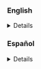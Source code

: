 <h3>English</h3>
<details>

# Wave Function Collapse (MC)

This datapack uses [Wave Function Collapse algorithm](https://github.com/mxgmn/WaveFunctionCollapse) and implements it to minecraft.

## Features

- Tile based map generator using rules

## Credits

This datapack is inspired in the original [Wave Function Collapse algorithm](https://github.com/mxgmn/WaveFunctionCollapse).

## Explanation/How to Use

I've made a [video](https://youtu.be/uSzty4Fg2qk) in [my youtube channel](https://www.youtube.com/@elgeroingles) explaining how it generally works, but to fully understand it here's an in-depth explanation of it and how to use it:

### Explanation
<h3>Click to show the explanation</h3>
<details>

If you want a short explanation in video check out [my video](https://youtu.be/uSzty4Fg2qk?t=28) or [this one](https://www.youtube.com/watch?v=dFYMOzoSDNE&t=49s). The Wave Function Collapse algorithm works by having a set of tiles and having rules about how they can connect each other, for example, let's say that we have as tiles a tree, grass, sand and water. We have some rules of how they can connect each other:

- Trees can only be connected to grass.
- Grass can only be connected to trees and sand.
- Sand can only be connected to grass and water.
- Water can only be connected to sand.

Let's say that we have the following grid:

![empty_grid](https://i.imgur.com/BAXI6SF.png)

Each one of the squares can initially have all 4 of the tiles, so each one starts with the value 4:

![grid_4](https://i.imgur.com/qbT222P.png)

The algorithm picks the square with the lowest value, if there're several with the same value it picks one of them randomly. Then, we place in that square one of the possible tiles it can be, if it has multiple options it selects one of them randomly:

![grid_tree](https://i.imgur.com/MBh6uHC.png)

The algorithm picked a tree tile, tree tiles can only be near grass tiles, that makes the near tiles only have one possible option, so they value is reduced. Let's place another one following the rule to place next the tile with the lowest possibilities next:

![grid_tree_grass](https://i.imgur.com/Njy8yhq.png)

The algorithm placed a grass tile because it could only place that tile, we say that . If we let the algorithm finish the grid it will look like this:

![grid_full](https://i.imgur.com/pWc1hhX.png)

The algorithm has completed the grid following the rules we said.

</details>

### How it works in minecraft

<h3>Click to show how it works in minecraft</h3>
<details>

#### Setup

For the setup we'll be using some armor stands (you can use markers, I don't know why I didn't use them but is up to you) which will indicate that a tile can be placed there (each armor stand will have the "posible_tile" tag and will also have stored in a scoreboard the amount of different tiles it can have, for this example I have 5 tiles so everyone starts with 5 in the scoreboard named: "posible_tile") and the actual tiles, for this example I'll be using 5 different tiles (ignore tile 6, if you have watched my video you'll understand why I have it):

![mc_grid](https://i.imgur.com/JZ41tuE.png)
![tiles](https://i.imgur.com/hQMknJE.png)

I will also write down the rules each tile will have in a book inside minecraft so I can follow along easier:

![rules](https://i.imgur.com/huCs0zB.png)

### Code

We start running the "**wfc:wfc/start**" function which will reset the grid and all tags/scores to the armor stands and give to a random armor stand the tag "finding", every armor stand with that tag is the one which the algorithm selected to place a tile there:
```
# Reset:
function wfc:wfc/reset

# Start:
tag @e[type=minecraft:armor_stand,tag=posible_tile,limit=1,sort=random] add finding

```
Let's have a closer look to "**wfc:wfc/reset**":
```
# Reset:
scoreboard players set @e[type=minecraft:armor_stand,tag=posible_tile] posible_tile 5
tag @e[type=minecraft:armor_stand,tag=posible_tile] remove finding
tag @e[type=minecraft:armor_stand,tag=posible_tile] remove finded
fill -18 55 -11 11 61 18 air <---- Empty the grid
kill @e[type=item] <---- We kill items because I was using doors in some tiles and they drop when setting them to air so yeah
tag @e[type=minecraft:armor_stand,tag=posible_tile] remove tile_1_placed
tag @e[type=minecraft:armor_stand,tag=posible_tile] remove tile_2_placed
tag @e[type=minecraft:armor_stand,tag=posible_tile] remove tile_3_placed
tag @e[type=minecraft:armor_stand,tag=posible_tile] remove tile_4_placed
tag @e[type=minecraft:armor_stand,tag=posible_tile] remove tile_5_placed
tag @e[type=minecraft:armor_stand,tag=posible_tile] remove can_be_tile_1
tag @e[type=minecraft:armor_stand,tag=posible_tile] remove can_be_tile_2
tag @e[type=minecraft:armor_stand,tag=posible_tile] remove can_be_tile_3
tag @e[type=minecraft:armor_stand,tag=posible_tile] remove can_be_tile_4
tag @e[type=minecraft:armor_stand,tag=posible_tile] remove can_be_tile_5
tag @e[type=minecraft:armor_stand,tag=posible_tile] remove collapsed
```
As you can see we remove every tag except "posible_tile" and we reset the scoreboard of the armor stands. Let's move on.

```
# Finding:
execute as @e[type=minecraft:armor_stand,tag=posible_tile,tag=finding,limit=1] at @s run function wfc:wfc/find
```
This is "**tick.mcfunction**", we execute as the armor stand with the tag of finding at him "**wfc:wfc/find**", let's look inside it:
```
# @s is the armor_stand at @s!

# Getting tile number:
execute store result score n posible_tile run loot spawn ~ ~ ~ loot wfc:1-5

# Setting the tile:
execute if score @s posible_tile matches 5 run function wfc:wfc/fresh

execute unless score @s posible_tile matches 5 if entity @s[tag=collapsed] run function wfc:wfc/if_collapsed

execute unless score @s posible_tile matches 5 if entity @s[tag=!collapsed] run function wfc:wfc/not_collapsed

# Check if tile is valid:
execute if entity @e[type=minecraft:armor_stand,tag=posible_tile,distance=2..3.1,tag=finded] run function wfc:wfc/check/check

# Placed:
function wfc:wfc/placed

# Collapse near tiles:
execute if score n posible_tile matches 1 as @e[type=minecraft:armor_stand,tag=posible_tile,distance=2..3.1,tag=!finded,tag=!collapsed] run function wfc:wfc/collapse/tile1

execute if score n posible_tile matches 2 as @e[type=minecraft:armor_stand,tag=posible_tile,distance=2..3.1,tag=!finded,tag=!collapsed] run function wfc:wfc/collapse/tile2

execute if score n posible_tile matches 3 as @e[type=minecraft:armor_stand,tag=posible_tile,distance=2..3.1,tag=!finded,tag=!collapsed] run function wfc:wfc/collapse/tile3

execute if score n posible_tile matches 4 as @e[type=minecraft:armor_stand,tag=posible_tile,distance=2..3.1,tag=!finded,tag=!collapsed] run function wfc:wfc/collapse/tile4

execute if score n posible_tile matches 5 as @e[type=minecraft:armor_stand,tag=posible_tile,distance=2..3.1,tag=!finded,tag=!collapsed] run function wfc:wfc/collapse/tile5

# Find lowest value:
function wfc:wfc/lowest_value
```
Let's go from top to bottom, we first store in "n" a random number between 1-5 (because we have 5 different tiles), inclusive.
If the armor stand has the score of 5 it means that it can have all 5 different tiles, so we just place the "n" tile:
```
# Setting:
execute if score n posible_tile matches 1 run clone 9 56 38 7 61 36 ~-1 ~ ~-1
execute if score n posible_tile matches 2 run clone 5 56 38 3 61 36 ~-1 ~ ~-1
execute if score n posible_tile matches 3 run clone 1 56 38 -1 61 36 ~-1 ~ ~-1
execute if score n posible_tile matches 4 run clone -3 56 38 -5 61 36 ~-1 ~ ~-1
execute if score n posible_tile matches 5 run clone -7 56 38 -9 61 36 ~-1 ~ ~-1

# Adding tags:
execute if score n posible_tile matches 1 run tag @s add tile_1_placed
execute if score n posible_tile matches 2 run tag @s add tile_2_placed
execute if score n posible_tile matches 3 run tag @s add tile_3_placed
execute if score n posible_tile matches 4 run tag @s add tile_4_placed
execute if score n posible_tile matches 5 run tag @s add tile_5_placed

# Adding "finded" tag:
function wfc:wfc/placed
```
We just set the tile via "**/clone**", we give a tag to indicate which tile has been placed and we run "**wfc:wfc/placed**", which will just remove the "**finding**" tag, give the "**finded**" tag and set its score to 0, because it has been placed it can no longer have another tile so we set it to 0, let's continue looking at "**wfc:wfc/find**".

If it cannot have all 5 tiles and it has been collapsed (the tag "**collapsed**" is to determine that a near tile has lowered the amount of different tiles that armor stand can be) we will run "**wfc:wfc/if_collapsed**", let's look inside it:
```
# Change number:
execute store result score n posible_tile run loot spawn ~ ~ ~ loot wfc:1-5
execute store result score r_can_be posible_tile run loot spawn ~ ~ ~ loot wfc:1-5

# Setting:
execute if score r_can_be posible_tile matches 1 if entity @s[tag=can_be_tile_1] run scoreboard players set can_be posible_tile 1
execute if score r_can_be posible_tile matches 2 if entity @s[tag=can_be_tile_2] run scoreboard players set can_be posible_tile 2
execute if score r_can_be posible_tile matches 3 if entity @s[tag=can_be_tile_3] run scoreboard players set can_be posible_tile 3
execute if score r_can_be posible_tile matches 4 if entity @s[tag=can_be_tile_4] run scoreboard players set can_be posible_tile 4
execute if score r_can_be posible_tile matches 5 if entity @s[tag=can_be_tile_5] run scoreboard players set can_be posible_tile 5

# If:
execute if score n posible_tile = can_be posible_tile if score n posible_tile matches 1 if entity @s[tag=can_be_tile_1] run clone 9 56 38 7 61 36 ~-1 ~ ~-1
execute if score n posible_tile = can_be posible_tile if score n posible_tile matches 2 if entity @s[tag=can_be_tile_2] run clone 5 56 38 3 61 36 ~-1 ~ ~-1
execute if score n posible_tile = can_be posible_tile if score n posible_tile matches 3 if entity @s[tag=can_be_tile_3] run clone 1 56 38 -1 61 36 ~-1 ~ ~-1
execute if score n posible_tile = can_be posible_tile if score n posible_tile matches 4 if entity @s[tag=can_be_tile_4] run clone -3 56 38 -5 61 36 ~-1 ~ ~-1
execute if score n posible_tile = can_be posible_tile if score n posible_tile matches 5 if entity @s[tag=can_be_tile_5] run clone -7 56 38 -9 61 36 ~-1 ~ ~-1

execute if score n posible_tile = can_be posible_tile if score n posible_tile matches 1 if entity @s[tag=can_be_tile_1] run tag @s add tile_1_placed
execute if score n posible_tile = can_be posible_tile if score n posible_tile matches 2 if entity @s[tag=can_be_tile_2] run tag @s add tile_2_placed
execute if score n posible_tile = can_be posible_tile if score n posible_tile matches 3 if entity @s[tag=can_be_tile_3] run tag @s add tile_3_placed
execute if score n posible_tile = can_be posible_tile if score n posible_tile matches 4 if entity @s[tag=can_be_tile_4] run tag @s add tile_4_placed
execute if score n posible_tile = can_be posible_tile if score n posible_tile matches 5 if entity @s[tag=can_be_tile_5] run tag @s add tile_5_placed

# If not:
execute unless score n posible_tile = can_be posible_tile run function wfc:wfc/if_collapsed

execute if score n posible_tile = can_be posible_tile if score n posible_tile matches 1 unless entity @s[tag=can_be_tile_1] run function wfc:wfc/if_collapsed
execute if score n posible_tile = can_be posible_tile if score n posible_tile matches 2 unless entity @s[tag=can_be_tile_2] run function wfc:wfc/if_collapsed
execute if score n posible_tile = can_be posible_tile if score n posible_tile matches 3 unless entity @s[tag=can_be_tile_3] run function wfc:wfc/if_collapsed
execute if score n posible_tile = can_be posible_tile if score n posible_tile matches 4 unless entity @s[tag=can_be_tile_4] run function wfc:wfc/if_collapsed
execute if score n posible_tile = can_be posible_tile if score n posible_tile matches 5 unless entity @s[tag=can_be_tile_5] run function wfc:wfc/if_collapsed
```
Ok, a lot of text, but don't worry, its very simple. Basically we are setting the armor stand as one of the tiles it can be. Let's say that the armor stand can have tiles 1 and 5 (so it has tags: "**can_be_tile_1**" and "**can_be_tile_5**"), we need to place either tile 1 or 5, "n" is the tile we are trying to place and "r_can_be" is the one we are going to place. If both are the same we place it and give its tags as usual, if not we run the function again to reset both values and try again. Using "r_can_be" we make sure that the election is random and we reset "n" because there is a posibility that "n" doesn't matches with the tile it can be so we reset it just in case. If anything of this didn't make sense for you, don't worry, I don't really understand it too. When I first wrote it it had 100% sense, but like 5 days after I forgot how this has sense. Lukily ChatGPT somehow understood the code and explained it to me but I still don't quite get it. BUT, the code works fine and if I do it the way my current brain thinks it should work the code breaks so yeah (If I ever understand this again I'll edit this).

Ok, after this incident let's continue looking at "**wfc:wfc/find**". If it cannot have all 5 tiles and it hasn't been collapsed it runs "**wfc:wfc/not_collapsed**", which is a copy of "**wfc:wfc/fresh**" but without running "**wfc:wfc/placed**" at the end.

Then we are going to check near tiles to see whether they admit the tile we are going to place or not, if they admit it cool, if not we reset the tiles that don't admit it. To do this we run "**wfc:wfc/check/check**", which will just run the correct check for the tile of the tile we are placing:
```
# Different tiles:
execute if score n posible_tile matches 1 run function wfc:wfc/check/tile1
execute if score n posible_tile matches 2 run function wfc:wfc/check/tile2
execute if score n posible_tile matches 3 run function wfc:wfc/check/tile3
execute if score n posible_tile matches 4 run function wfc:wfc/check/tile4
execute if score n posible_tile matches 5 run function wfc:wfc/check/tile5
```
Let's say that we are placing tile 1, so we run "**wfc:wfc/check/tile1**":
```
# Check if any near tile isn't a tile 1 compatible:
execute if entity @e[type=minecraft:armor_stand,tag=posible_tile,distance=2..3.1,tag=tile_1_placed] as @e[type=minecraft:armor_stand,tag=posible_tile,distance=2..3.1,tag=tile_1_placed] at @s run function wfc:wfc/reset_tiles
execute if entity @e[type=minecraft:armor_stand,tag=posible_tile,distance=2..3.1,tag=tile_2_placed] as @e[type=minecraft:armor_stand,tag=posible_tile,distance=2..3.1,tag=tile_2_placed] at @s run function wfc:wfc/reset_tiles
execute if entity @e[type=minecraft:armor_stand,tag=posible_tile,distance=2..3.1,tag=tile_5_placed] as @e[type=minecraft:armor_stand,tag=posible_tile,distance=2..3.1,tag=tile_5_placed] at @s run function wfc:wfc/reset_tiles
```
We just check if any near tile isn't a tile 1 compatible, if so, we run as that type of tile that is in the range (any of the four near tiles) the function "**wfc:wfc/reset_tiles**", which resets the tile:
```
# Reset current tile (@s):
fill ~1 ~ ~1 ~-1 ~10 ~-1 air
kill @e[type=item]
tag @s[tag=finded] remove finded
tag @s add finding
tag @s[tag=tile_1_placed] remove tile_1_placed
tag @s[tag=tile_2_placed] remove tile_2_placed
tag @s[tag=tile_3_placed] remove tile_3_placed
tag @s[tag=tile_4_placed] remove tile_4_placed
tag @s[tag=tile_5_placed] remove tile_5_placed
tag @s[tag=tile_1_placed] remove tile_1_placed
tag @s[tag=tile_2_placed] remove tile_2_placed
tag @s[tag=tile_3_placed] remove tile_3_placed
tag @s[tag=tile_4_placed] remove tile_4_placed
tag @s[tag=tile_5_placed] remove tile_5_placed
```
Let's continue looking at "**wfc:wfc/find**". We run function "**wfc:wfc/placed**" (which I already explained what it does). After that we collapse near tiles based on the tile we are placing, let's say that we are placing tile 1, so we run "**wfc:wfc/collapse/tile1**" as all four near tiles that haven't been collapsed yet (the term collapsed it being used wrong here but whatever):
```
# Collapse near tiles:
scoreboard players set @s posible_tile 2
tag @s add can_be_tile_3
tag @s add can_be_tile_4
tag @s add collapsed
```
Because tile 1 can only admit tiles 2 and 4 we apply both tags to them, we set the score correctly (in this case to two because it can admit two different tiles) and add the tag "**collapsed**" to indicate that that armor stand has been collapsed. After that, in "**wfc:wfc/find**", we run "**wfc:wfc/lowest_value**" to find the armor stand with the lowest value and giving it the tag "**finding**", making this a loop until it finishes the grid.

</details>

## Important things to know

### Reducing near tiles
The original algorithm reduces the possibilities near tiles can be based on where they are, for example, we have tile 1, and we want that to the left of tiles 1 there can only be tiles 2, but to the right only tiles 3, then the algorithm will do just that, but with mine is set to the same possibilities to the four neighbouring tiles. It's very easy to change, just change the tags you give to the near tiles and the score individually for each tile (north, south, east and west). (If that didn't make sense to you watch [this](https://youtu.be/rI_y2GAlQFM?t=396) explanation).

## FAQ

#### Q: Can I modify the datapack and redistribute it?

A: Yes you can, in my other datapacks I would ask for recognition but for this one I will not. Use it as you please.

#### Q: Are you going to make more datapacks?

A: Yeah, I will continue developing one I've already started. 

## Author

- [@ElGeroIngles](https://github.com/ElGeroIngles)

## Bug Report

If you have found any bugs, please open an "issue" [here](https://github.com/ElGeroIngles/wfc_mc/issues) explaining it.

## 🔗 Links
[![youtube](https://img.shields.io/badge/youtube-ff0000?style=for-the-badge&logo=youtube&logoColor=white)](https://www.youtube.com/@ElGeroIngles)
[![twitch](https://img.shields.io/badge/twitch-6441a5?style=for-the-badge&logo=twitch&logoColor=white)](https://www.twitch.tv/elgeroingles)
[![discord](https://img.shields.io/badge/discord-7289DA?style=for-the-badge&logo=discord&logoColor=white)](https://discord.gg/bGd2QyqjCg)
[![modrinth](https://img.shields.io/badge/modrinth-5AD770?style=for-the-badge&logo=modrinth&logoColor=white)](https://modrinth.com/user/ElGeroIngles)
[![github](https://img.shields.io/badge/github-000000?style=for-the-badge&logo=github&logoColor=white)](https://github.com/ElGeroIngles)
[![BuyMeACoffe](https://img.shields.io/badge/BuyMeACoffe-ffdd02?style=for-the-badge&logo=buymeacoffee&logoColor=white)](https://www.buymeacoffee.com/ElGeroIngles)

## License

[MIT](https://choosealicense.com/licenses/mit/)

</details>

<h3>Español</h3>
<details>
Próximamente... (dejenme descansar un rato, llevo dias con esto, apañense con el ingles)
</details>
